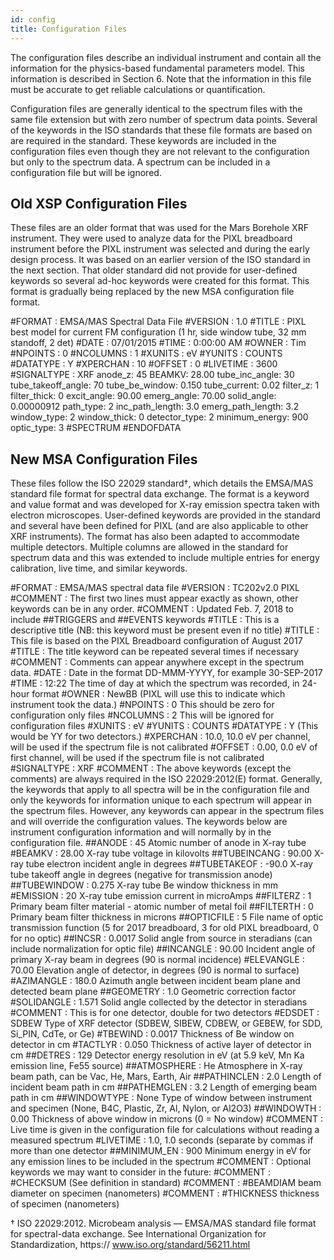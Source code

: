 ```yaml
---
id: config
title: Configuration Files
---
```


 The configuration files describe an individual instrument and contain all the information for the physics-based fundamental parameters model. This information is described in Section 6. Note that the information in this file must be accurate to get reliable calculations or quantification.

Configuration files are generally identical to the spectrum files with the same file extension but with zero number of spectrum data points. Several of the keywords in the ISO standards that these file formats are based on are required in the standard. These keywords are included in the configuration files even though they are not relevant to the configuration but only to the spectrum data. A spectrum can be included in a configuration file but will be ignored.

## Old XSP Configuration Files

These files are an older format that was used for the Mars Borehole XRF instrument. They were used to analyze data for the PIXL breadboard instrument before the PIXL instrument was selected and during the early design process. It was based on an earlier version of the ISO standard in the next section. That older standard did not provide for user-defined keywords so several ad-hoc keywords were created for this format. This format is gradually being replaced by the new MSA configuration file format.

#FORMAT : EMSA/MAS Spectral Data File
#VERSION : 1.0
#TITLE : PIXL best model for current FM configuration (1 hr, side window tube, 32 mm standoff, 2 det)
#DATE : 07/01/2015
#TIME : 0:00:00 AM
#OWNER : Tim
#NPOINTS : 0
#NCOLUMNS : 1
#XUNITS : eV
#YUNITS : COUNTS
#DATATYPE : Y
#XPERCHAN : 10
#OFFSET : 0
#LIVETIME : 3600
#SIGNALTYPE : XRF
anode_z: 45
BEAMKV: 28.00
tube_inc_angle: 30
tube_takeoff_angle: 70
tube_be_window: 0.150
tube_current: 0.02
filter_z: 1
filter_thick: 0
excit_angle: 90.00
emerg_angle: 70.00
solid_angle: 0.00000912
path_type: 2
inc_path_length: 3.0
emerg_path_length: 3.2
window_type: 2
window_thick: 0
detector_type: 2
minimum_energy: 900
optic_type: 3
#SPECTRUM
#ENDOFDATA

## New MSA Configuration Files

These files follow the ISO 22029 standard†, which details the EMSA/MAS standard file format for spectral data exchange. The format is a keyword and value format and was developed for X-ray emission spectra taken with electron microscopes. User-defined keywords are provided in the standard and several have been defined for PIXL (and are also applicable to other XRF instruments). The format has also been adapted to accommodate multiple detectors. Multiple columns are allowed in the standard for spectrum data and this was extended to include multiple entries for energy calibration, live time, and similar keywords.

#FORMAT : EMSA/MAS spectral data file
#VERSION : TC202v2.0 PIXL
#COMMENT : The first two lines must appear exactly as shown, other keywords can be in any order.
#COMMENT : Updated Feb. 7, 2018 to include ##TRIGGERS and ##EVENTS keywords
#TITLE : This is a descriptive title (NB: this keyword must be present even if no title)
#TITLE : This file is based on the PIXL Breadboard configuration of August 2017
#TITLE : The title keyword can be repeated several times if necessary
#COMMENT : Comments can appear anywhere except in the spectrum data.
#DATE : Date in the format DD-MMM-YYYY, for example 30-SEP-2017
#TIME : 12:22 The time of day at which the spectrum was recorded, in 24-hour format
#OWNER : NewBB (PIXL will use this to indicate which instrument took the data.)
#NPOINTS : 0 This should be zero for configuration only files
#NCOLUMNS : 2 This will be ignored for configuration files
#XUNITS : eV
#YUNITS : COUNTS
#DATATYPE : Y (This would be YY for two detectors.)
#XPERCHAN : 10.0, 10.0 eV per channel, will be used if the spectrum file is not calibrated
#OFFSET : 0.00, 0.0 eV of first channel, will be used if the spectrum file is not calibrated
#SIGNALTYPE : XRF
#COMMENT : The above keywords (except the comments) are always required in the ISO 22029:2012(E) format. Generally, the keywords that apply to all spectra will be in the configuration file and only the keywords for information unique to each spectrum will appear in the spectrum files. However, any keywords can appear in the spectrum files and will override the configuration values. The keywords below are instrument configuration information and will normally by in the configuration file.
##ANODE : 45 Atomic number of anode in X-ray tube
#BEAMKV : 28.00 X-ray tube voltage in kilovolts
##TUBEINCANG : 90.00 X-ray tube electron incident angle in degrees
##TUBETAKEOF : -90.0 X-ray tube takeoff angle in degrees (negative for transmission anode)
##TUBEWINDOW : 0.275 X-ray tube Be window thickness in mm
#EMISSION : 20 X-ray tube emission current in microAmps
##FILTERZ : 1 Primary beam filter material - atomic number of metal foil
##FILTERTH : 0 Primary beam filter thickness in microns
##OPTICFILE : 5 File name of optic transmission function (5 for 2017 breadboard, 3 for old PIXL breadboard, 0 for no optic)
##INCSR : 0.0017 Solid angle from source in steradians (can include normalization for optic file)
##INCANGLE : 90.00 Incident angle of primary X-ray beam in degrees (90 is normal incidence)
#ELEVANGLE : 70.00 Elevation angle of detector, in degrees (90 is normal to surface)
#AZIMANGLE : 180.0 Azimuth angle between incident beam plane and detected beam plane
##GEOMETRY : 1.0 Geometric correction factor
#SOLIDANGLE : 1.571 Solid angle collected by the detector in steradians
#COMMENT : This is for one detector, double for two detectors
#EDSDET : SDBEW Type of XRF detector (SDBEW, SIBEW, CDBEW, or GEBEW, for SDD, Si_PIN, CdTe, or Ge)
#TBEWIND : 0.0017 Thickness of Be window on detector in cm
#TACTLYR : 0.050 Thickness of active layer of detector in cm
##DETRES : 129 Detector energy resolution in eV (at 5.9 keV, Mn Ka emission line, Fe55 source)
##ATMOSPHERE : He Atmosphere in X-ray beam path, can be Vac, He, Mars, Earth, Air
##PATHINCLEN : 2.0 Length of incident beam path in cm
##PATHEMGLEN : 3.2 Length of emerging beam path in cm
##WINDOWTYPE : None Type of window between instrument and specimen (None, B4C, Plastic, Zr, Al, Nylon, or Al2O3)
##WINDOWTH : 0.00 Thickness of above window in microns (0 = No window)
#COMMENT : Live time is given in the configuration file for calculations without reading a measured spectrum
#LIVETIME : 1.0, 1.0 seconds (separate by commas if more than one detector
##MINIMUM_EN : 900 Minimum energy in eV for any emission lines to be included in the spectrum
#COMMENT : Optional keywords we may want to consider in the future:
#COMMENT : #CHECKSUM (See definition in standard)
#COMMENT : #BEAMDIAM beam diameter on specimen (nanometers)
#COMMENT : #THICKNESS thickness of specimen (nanometers)

† ISO 22029:2012. Microbeam analysis — EMSA/MAS standard file format for spectral-data exchange. See International Organization for Standardization, https:// www.iso.org/standard/56211.html 